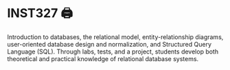 # INST327 🖨️
Introduction to databases, the relational model, entity-relationship diagrams, user-oriented database design and normalization, and Structured Query Language (SQL). Through labs, tests, and a project, students develop both theoretical and practical knowledge of relational database systems.
